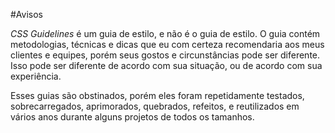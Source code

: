 #Avisos

*CSS Guidelines* é um guia de estilo, e não é o guia de estilo. O guia contém metodologias, técnicas e dicas que eu com certeza recomendaria aos meus clientes e equipes, porém seus gostos e circunstâncias pode ser diferente. Isso pode ser diferente de acordo com sua situação, ou de acordo com sua experiência.

Esses guias são obstinados, porém eles foram repetidamente testados, sobrecarregados, aprimorados, quebrados, refeitos, e reutilizados em vários anos durante alguns projetos de todos os tamanhos.
